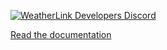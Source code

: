 [![WeatherLink Developers Discord](https://img.shields.io/discord/882722161641554021?label=WeatherLink%20Developers%20Discord)](https://discord.gg/WCEdd2S4Ve)

[Read the documentation](https://weatherlink.github.io/real-time-data-feed/)
